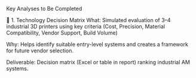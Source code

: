 Key Analyses to Be Completed

🔹 1. Technology Decision Matrix
What:
Simulated evaluation of 3–4 industrial 3D printers using key criteria
(Cost, Precision, Material Compatibility, Vendor Support, Build Volume)

Why:
Helps identify suitable entry-level systems and creates a framework for future vendor selection.

Deliverable:
Decision matrix (Excel or table in report) ranking industrial AM systems.

